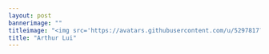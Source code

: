```yaml
---
layout: post
bannerimage: ""
titleimage: "<img src='https://avatars.githubusercontent.com/u/5297817?v=3' style=''>"
title: "Arthur Lui"
---
```



